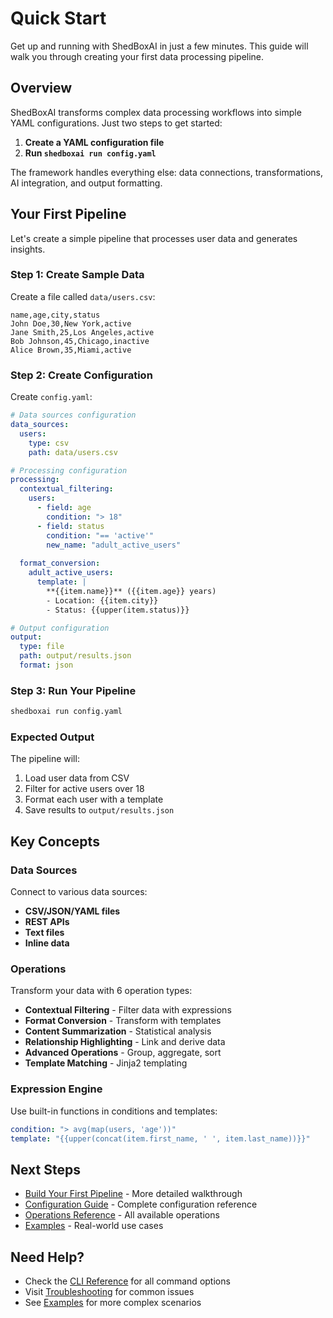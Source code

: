 # Quick Start

Get up and running with ShedBoxAI in just a few minutes. This guide will walk you through creating your first data processing pipeline.

## Overview

ShedBoxAI transforms complex data processing workflows into simple YAML configurations. Just two steps to get started:

1. **Create a YAML configuration file**
2. **Run `shedboxai run config.yaml`**

The framework handles everything else: data connections, transformations, AI integration, and output formatting.

## Your First Pipeline

Let's create a simple pipeline that processes user data and generates insights.

### Step 1: Create Sample Data

Create a file called `data/users.csv`:

```csv
name,age,city,status
John Doe,30,New York,active
Jane Smith,25,Los Angeles,active
Bob Johnson,45,Chicago,inactive
Alice Brown,35,Miami,active
```

### Step 2: Create Configuration

Create `config.yaml`:

```yaml
# Data sources configuration
data_sources:
  users:
    type: csv
    path: data/users.csv

# Processing configuration
processing:
  contextual_filtering:
    users:
      - field: age
        condition: "> 18"
      - field: status
        condition: "== 'active'"
        new_name: "adult_active_users"
  
  format_conversion:
    adult_active_users:
      template: |
        **{{item.name}}** ({{item.age}} years)
        - Location: {{item.city}}
        - Status: {{upper(item.status)}}

# Output configuration  
output:
  type: file
  path: output/results.json
  format: json
```

### Step 3: Run Your Pipeline

```bash
shedboxai run config.yaml
```

### Expected Output

The pipeline will:
1. Load user data from CSV
2. Filter for active users over 18
3. Format each user with a template
4. Save results to `output/results.json`

## Key Concepts

### Data Sources
Connect to various data sources:
- **CSV/JSON/YAML files**
- **REST APIs** 
- **Text files**
- **Inline data**

### Operations
Transform your data with 6 operation types:
- **Contextual Filtering** - Filter data with expressions
- **Format Conversion** - Transform with templates  
- **Content Summarization** - Statistical analysis
- **Relationship Highlighting** - Link and derive data
- **Advanced Operations** - Group, aggregate, sort
- **Template Matching** - Jinja2 templating

### Expression Engine
Use built-in functions in conditions and templates:
```yaml
condition: "> avg(map(users, 'age'))"
template: "{{upper(concat(item.first_name, ' ', item.last_name))}}"
```

## Next Steps

- [Build Your First Pipeline](./first-pipeline.md) - More detailed walkthrough
- [Configuration Guide](../configuration/data-sources.md) - Complete configuration reference
- [Operations Reference](../operations/) - All available operations
- [Examples](../examples/) - Real-world use cases

## Need Help?

- Check the [CLI Reference](../cli-reference/) for all command options
- Visit [Troubleshooting](../troubleshooting/) for common issues
- See [Examples](../examples/) for more complex scenarios